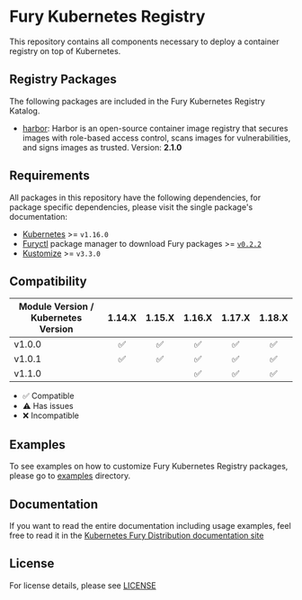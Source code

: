 # Fury Kubernetes Registry

This repository contains all components necessary to deploy a container registry on top of Kubernetes.

## Registry Packages

The following packages are included in the Fury Kubernetes Registry Katalog.

- [harbor](katalog/harbor): Harbor is an open-source container image registry that secures images with role-based
access control, scans images for vulnerabilities, and signs images as trusted. Version: **2.1.0**

## Requirements

All packages in this repository have the following dependencies, for package
specific dependencies, please visit the single package's documentation:

- [Kubernetes](https://kubernetes.io) >= `v1.16.0`
- [Furyctl](https://github.com/sighupio/furyctl) package manager to download
  Fury packages >= [`v0.2.2`](https://github.com/sighupio/furyctl/releases/tag/v0.2.2)
- [Kustomize](https://github.com/kubernetes-sigs/kustomize) >= `v3.3.0`

## Compatibility

| Module Version / Kubernetes Version |       1.14.X       |       1.15.X       |       1.16.X       |       1.17.X       |       1.18.X       |
| ----------------------------------- | :----------------: | :----------------: | :----------------: | :----------------: | :----------------: |
| v1.0.0                              | :white_check_mark: | :white_check_mark: | :white_check_mark: | :white_check_mark: | :white_check_mark: |
| v1.0.1                              | :white_check_mark: | :white_check_mark: | :white_check_mark: | :white_check_mark: | :white_check_mark: |
| v1.1.0                              |                    |                    | :white_check_mark: | :white_check_mark: | :white_check_mark: |

- :white_check_mark: Compatible
- :warning: Has issues
- :x: Incompatible

## Examples

To see examples on how to customize Fury Kubernetes Registry packages, please
go to [examples](examples) directory.

## Documentation

If you want to read the entire documentation including usage examples, feel free to read it in
the [Kubernetes Fury Distribution documentation site](https://kubernetesfury.com/docs/modules/registry/)

## License

For license details, please see [LICENSE](LICENSE)
